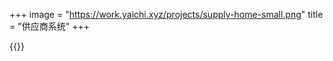 +++
image = "https://work.yaichi.xyz/projects/supply-home-small.png"
title = "供应商系统"
+++

<!--more-->

{{<gallery src="官方首页|https://work.yaichi.xyz/projects/supply-home.png,供应商管理|https://work.yaichi.xyz/projects/order.png">}}
